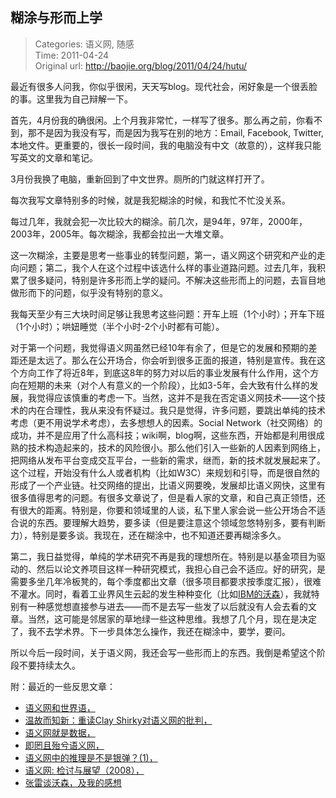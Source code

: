 糊涂与形而上学
---
    
> Categories: 语义网, 随感  
> Time: 2011-04-24  
> Original url: <http://baojie.org/blog/2011/04/24/hutu/>
    
最近有很多人问我，你似乎很闲，天天写blog。现代社会，闲好象是一个很丢脸的事。这里我为自己辩解一下。

首先，4月份我的确很闲。上个月我非常忙，一样写了很多。那么再之前，你看不到，那不是因为我没有写，而是因为我写在别的地方：Email, Facebook, Twitter, 本地文件。更重要的，很长一段时间，我的电脑没有中文（故意的），这样我只能写英文的文章和笔记。

3月份我换了电脑，重新回到了中文世界。厕所的门就这样打开了。

每次我写文章特别多的时候，就是我犯糊涂的时候，和我忙不忙没关系。

每过几年，我就会犯一次比较大的糊涂。前几次，是94年，97年，2000年，2003年，2005年。每次糊涂，我都会拉出一大堆文章。     

这一次糊涂，主要是思考一些事业的转型问题，第一，语义网这个研究和产业的走向问题；第二，我个人在这个过程中该选什么样的事业道路问题。过去几年，我积累了很多疑问，特别是许多形而上学的疑问。不解决这些形而上的问题，去盲目地做形而下的问题，似乎没有特别的意义。

我每天至少有三大块时间足够让我思考这些问题：开车上班（1个小时）；开车下班（1个小时）；哄妞睡觉（半个小时-2个小时都有可能）。

对于第一个问题，我觉得语义网虽然已经10年有余了，但是它的发展和预期的差距还是太远了。那么在公开场合，你会听到很多正面的报道，特别是宣传。我在这个方向工作了将近8年，到底这8年的努力对以后的事业发展有什么作用，这个方向在短期的未来（对个人有意义的一个阶段），比如3-5年，会大致有什么样的发展，我觉得应该慎重的考虑一下。当然，这并不是我在否定语义网技术——这个技术的内在合理性，我从来没有怀疑过。我只是觉得，许多问题，要跳出单纯的技术考虑（更不用说学术考虑），去多想想人的因素。Social Network（社交网络）的成功，并不是应用了什么高科技；wiki啊，blog啊，这些东西，开始都是利用很成熟的技术构造起来的，技术的风险很小。那么他们引入一些新的人因素到网络上，把网络从发布平台变成交互平台，一些新的需求，继而，新的技术就发展起来了。这个过程，开始没有什么人或者机构（比如W3C）来规划和引导，而是很自然的形成了一个产业链。社交网络的提出，比语义网要晚，发展却比语义网快，这里有很多值得思考的问题。有很多文章说了，但是看人家的文章，和自己真正领悟，还有很大的距离。特别是，你要和领域里的人谈，私下里人家会说一些公开场合不适合说的东西。要理解大趋势，要多读（但是要注意这个领域忽悠特别多，要有判断力），特别是要多谈。我现在，还在糊涂中，也不知道还要再糊涂多久。

第二，我日益觉得，单纯的学术研究不再是我的理想所在。特别是以基金项目为驱动的、然后以论文养项目这样一种研究模式，我担心自己会不适应。好的研究，是需要多坐几年冷板凳的，每个季度都出文章（很多项目都要求按季度汇报），很难不灌水。同时，看着工业界风生云起的发生种种变化（比如[IBM的沃森](http://baojie.org/blog/2011/03/23/waston/)），我就特别有一种感觉想直接参与进去——而不是去写一些发了以后就没有人会去看的文章。当然，这可能是邻居家的草地绿一些这种思维。我想了几个月，现在是决定了，我不去学术界。下一步具体怎么操作，我还在糊涂中，要学，要问。

所以今后一段时间，关于语义网，我还会写一些形而上的东西。我倒是希望这个阶段不要持续太久。


附：最近的一些反思文章：

- [语义网和世界语，](http://baojie.org/blog/2011/03/23/waston/)
- [温故而知新：重读Clay Shirky对语义网的批判，](http://baojie.org/blog/2011/04/22/clay-shirky/)
- [语义网就是数据，](http://baojie.org/blog/2011/04/21/sw-is-data/)
- [即罔且殆兮语义网，](http://baojie.org/blog/2011/04/12/puzzle-sw/)
- [语义网中的推理是不是银弹？(1)，](http://baojie.org/blog/2011/04/10/silver-bullet/)
- [语义网: 检讨与展望（2008），](http://baojie.org/blog/2011/04/06/semantic-web-2008/)
- [张雷谈沃森，及我的感想](http://baojie.org/blog/2011/03/23/waston/)
    